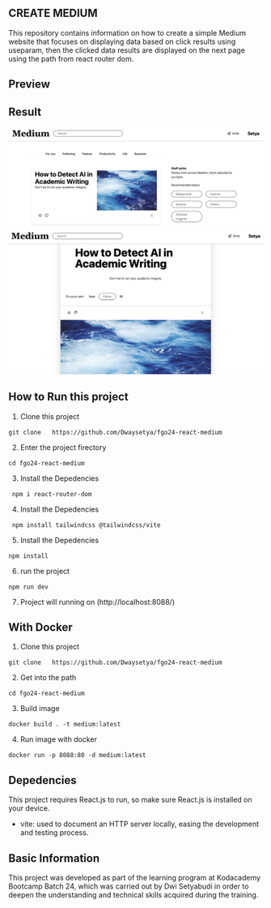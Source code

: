## CREATE MEDIUM

This repository contains information on how to create a simple Medium website that focuses on displaying data based on click results using useparam, then the clicked data results are displayed on the next page using the path from react router dom.

## Preview

## Result

![Result](./src/assets/Screenshot%202025-05-19%20at%2023.57.35.png)
![Result](./src/assets/Screenshot%202025-05-19%20at%2023.58.21.png)

## How to Run this project

1. Clone this project

```
git clone   https://github.com/Dwaysetya/fgo24-react-medium
```

2. Enter the project firectory

```
cd fgo24-react-medium
```

3. Install the Depedencies

```
 npm i react-router-dom
```

4. Install the Depedencies

```
 npm install tailwindcss @tailwindcss/vite
```

5. Install the Depedencies

```
npm install
```

6. run the project

```
npm run dev
```

7. Project will running on (http://localhost:8088/)

## With Docker

1. Clone this project

```
git clone   https://github.com/Dwaysetya/fgo24-react-medium
```

2. Get into the path

```
cd fgo24-react-medium
```

3. Build image

```
docker build . -t medium:latest
```

4. Run image with docker
```
docker run -p 8088:80 -d medium:latest
```

## Depedencies

This project requires React.js to run, so make sure React.js is installed on your device.

- vite: used to document an HTTP server locally, easing the development and testing process.

## Basic Information

This project was developed as part of the learning program at Kodacademy Bootcamp Batch 24, which was carried out by Dwi Setyabudi in order to deepen the understanding and technical skills acquired during the training.
